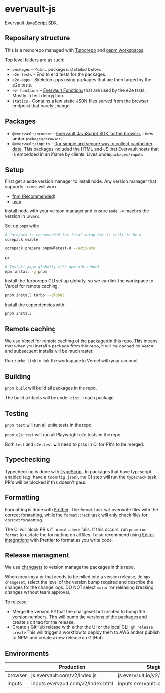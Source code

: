# evervault-js

Evervault JavaScript SDK.

## Repositary structure

This is a monorepo managed with [Turborepo](https://turbo.fyi/) and [pnpm workspaces](https://pnpm.io/workspaces).

Top level folders are as such:

- `packages` - Public packages. Detailed below.
- `e2e-tests` - End to end tests for the packages.
- `e2e-apps` - Skeleton apps using packages that are then targed by the e2e tests.
- `ev-functions` - [Evervault Functions](https://docs.evervault.com/products/functions) that are used by the e2e tests. Mostly to test decryption.
- `statics` - Contains a few static JSON files served from the browser endpoint that barely change.

## Packages

- `@evervault/browser` - [Evervault JavaScript SDK for the browser.](https://docs.evervault.com/sdks/javascript) Lives under `packages/browser`.
- `@evervault/inputs` - [Our simple and secure way to collect cardholder data.](https://docs.evervault.com/products/inputs) This packages included the HTML and JS that Evervault hosts that is embedded in an iframe by clients. Lives under`packages/inputs`

## Setup

First get a node version manager to install node. Any version manager that supports `.nvmrc` will work.

- [fnm (Recommended)](https://github.com/Schniz/fnm)
- [nvm](https://github.com/nvm-sh/nvm)

Install node with your version manager and ensure `node -v` maches the version in `.nvmrc`.

Set up `pnpm` with:

```bash
# Corepack is recommended for local setup but is still in beta
corepack enable

corepack prepare pnpm@latest-8 --activate
```

or

```bash
# Install pnpm globally with npm old-school
npm install -g pnpm
```

Install the Turborepo CLI set up globally, so we can link the workspace to Vercel for remote caching.

```bash
pnpm install turbo --global
```

Install the dependencies with:

```bash
pnpm install
```

## Remote caching

We use Vercel for remote caching of the packages in this repo. This means that when you install a package from this repo, it will be cached on Vercel and subsequent installs will be much faster.

Run `turbo link` to link the workspace to Vercel with your account.

## Building

`pnpm build` will build all packages in the repo.

The build artifacts will be under `dist` in each package.

## Testing

`pnpm test` will run all unite tests in the repo.

`pnpm e2e:test` will run all Playwright e2e tests in the repo.

Both `test` and `e2e:test` will need to pass in CI for PR's to be merged.

## Typechecking

Typechecking is done with [TypeScript](https://www.typescriptlang.org/). In packages that have typescript enabled (e.g. have a `tsconfig.json`), the CI step will run the `typecheck` task. PR's will be blocked if this doesn't pass.

## Formatting

Formatting is done with [Prettier](https://prettier.io). The `format` task will overwrite files with the correct formatting, while the `format:check` task will only check files for correct formatting.

The CI will block PR's if `format:check` fails. If this occurs, run `pnpm run format` to update the formatting on all files. I also recommend using [Editor integrations](https://prettier.io/docs/en/editors.html) with Prettier to format as you write code.

## Release managment

We use [changsets](https://github.com/changesets/changesets) to version manage the packages in this repo.

When creating a pr that needs to be rolled into a version release, do `npx changeset`, select the level of the version bump required and describe the changes for the change logs. DO NOT select `major` for releasing breaking changes without team approval.

To release:

- Merge the version PR that the changeset bot created to bump the version numbers.
  This will bump the versions of the packages and create a git tag for the release.
- Create a GitHub release with either the UI or the local CLI: `gh release create`
  This will trigger a workflow to deploy them to AWS and/or publish to NPM, and create a new release on GitHub.

## Environments

|         | Production                         | Staging                           |
| ------- | ---------------------------------- | --------------------------------- |
| browser | js.evervault.com/v2/index.js       | js.evervault.io/v2/index.js       |
| inputs  | inputs.evervault.com/v2/index.html | inputs.evervault.io/v2/index.html |
